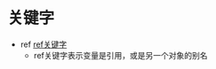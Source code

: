 # 关键字
- ref [ref关键字](https://learn.microsoft.com/zh-cn/dotnet/csharp/language-reference/keywords/ref)
	+ ref关键字表示变量是引用，或是另一个对象的别名